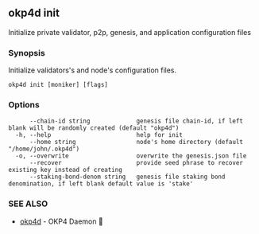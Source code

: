 ## okp4d init

Initialize private validator, p2p, genesis, and application configuration files

### Synopsis

Initialize validators's and node's configuration files.

```
okp4d init [moniker] [flags]
```

### Options

```
      --chain-id string             genesis file chain-id, if left blank will be randomly created (default "okp4d")
  -h, --help                        help for init
      --home string                 node's home directory (default "/home/john/.okp4d")
  -o, --overwrite                   overwrite the genesis.json file
      --recover                     provide seed phrase to recover existing key instead of creating
      --staking-bond-denom string   genesis file staking bond denomination, if left blank default value is 'stake'
```

### SEE ALSO

* [okp4d](okp4d.md)	 - OKP4 Daemon 👹

